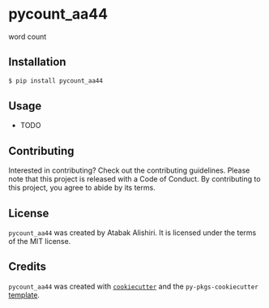 # pycount_aa44

word count

## Installation

```bash
$ pip install pycount_aa44
```

## Usage

- TODO

## Contributing

Interested in contributing? Check out the contributing guidelines. Please note that this project is released with a Code of Conduct. By contributing to this project, you agree to abide by its terms.

## License

`pycount_aa44` was created by Atabak Alishiri. It is licensed under the terms of the MIT license.

## Credits

`pycount_aa44` was created with [`cookiecutter`](https://cookiecutter.readthedocs.io/en/latest/) and the `py-pkgs-cookiecutter` [template](https://github.com/py-pkgs/py-pkgs-cookiecutter).

